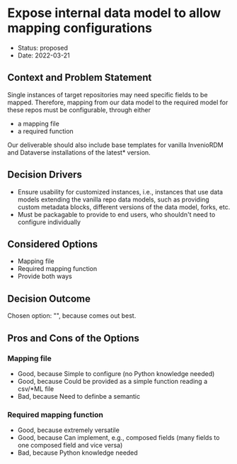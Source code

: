 <!--
SPDX-FileCopyrightText: 2022 Guido Juckeland
SPDX-FileCopyrightText: 2022 Michael Meinel
SPDX-FileCopyrightText: 2022 Oliver Bertuch
SPDX-FileCopyrightText: 2022 Oliver Knodel
SPDX-FileCopyrightText: 2022 Stephan Druskat

SPDX-License-Identifier: CC-BY-SA-4.0
-->

# Expose internal data model to allow mapping configurations

* Status: proposed
* Date: 2022-03-21

## Context and Problem Statement

Single instances of target repositories may need specific fields to be mapped. Therefore, mapping from our data model to the required model for these repos must be configurable, through either

- a mapping file
- a required function

Our deliverable should also include base templates for vanilla InvenioRDM and Dataverse installations of the latest* version.

## Decision Drivers

* Ensure usability for customized instances, i.e., instances that use data models extending the vanilla repo data models, such as providing custom metadata blocks, different versions of the data model, forks, etc.
* Must be packagable to provide to end users, who shouldn't need to configure individually

## Considered Options

* Mapping file
* Required mapping function
* Provide both ways

## Decision Outcome

Chosen option: "", because comes out best.

## Pros and Cons of the Options

### Mapping file

* Good, because Simple to configure (no Python knowledge needed)
* Good, because Could be provided as a simple function reading a csv/\*ML file
* Bad, because Need to definbe a semantic

### Required mapping function

* Good, because extremely versatile
* Good, because Can implement, e.g., composed fields (many fields to one composed field and vice versa)
* Bad, because Python knowledge needed
